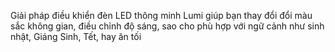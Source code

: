 ﻿Giải pháp điều khiển đèn LED thông minh Lumi giúp bạn thay đổi đổi màu sắc không gian, điều chỉnh độ sáng, sao cho phù hợp với ngữ cảnh như sinh nhật, Giáng Sinh, Tết, hay ăn tối
